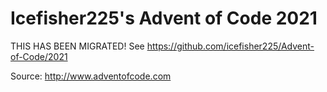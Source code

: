 # Icefisher225's Advent of Code 2021

THIS HAS BEEN MIGRATED! See https://github.com/icefisher225/Advent-of-Code/2021

Source: http://www.adventofcode.com

